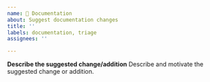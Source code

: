 ```yaml
---
name: 📖 Documentation
about: Suggest documentation changes
title: ''
labels: documentation, triage
assignees: ''

---
```


**Describe the suggested change/addition**
Describe and motivate the suggested change or addition.
